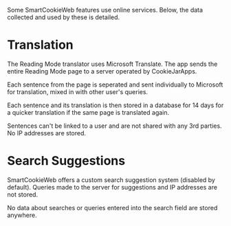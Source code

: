 Some SmartCookieWeb features use online services. Below, the data collected and used by these is detailed.

# Translation

The Reading Mode translator uses Microsoft Translate. The app sends the entire Reading Mode page to a server operated by CookieJarApps.

Each sentence from the page is seperated and sent individually to Microsoft for translation, mixed in with other user's queries.

Each sentence and its translation is then stored in a database for 14 days for a quicker translation if the same page is translated again.

Sentences can't be linked to a user and are not shared with any 3rd parties. No IP addresses are stored.


# Search Suggestions

SmartCookieWeb offers a custom search suggestion system (disabled by default). Queries made to the server for suggestions and IP addresses are not stored.

No data about searches or queries entered into the search field are stored anywhere.
